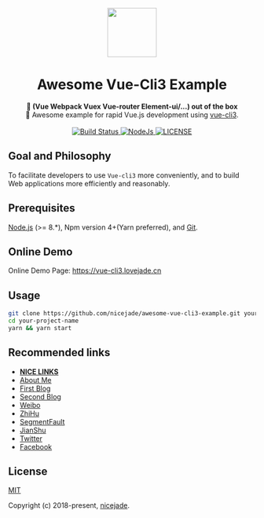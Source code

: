 <p align="center"><a href="https://vuejs.org" target="_blank"><img width="100"src="https://vuejs.org/images/logo.png"></a></p>

<h1 align="center"><strong>Awesome Vue-Cli3 Example </strong></h1>

<div align="center">
  <strong>
    🦅 (Vue Webpack Vuex Vue-router Element-ui/...) out of the box
  </strong>
</div>

<div align="center">
 🦅 Awesome example for rapid Vue.js development using <a href="https://github.com/vuejs/vue-cli" target="_blank">vue-cli3</a>.
</div>

<br>

<div align="center">
  <a href="https://circleci.com/gh/nicejade/awesome-vue-cli3-example">
    <img src="https://circleci.com/gh/nicejade/awesome-vue-cli3-example/tree/master.svg?style=svg" alt="Build Status">
  </a>
  <a href="https://nodejs.org/en/">
    <img src="https://img.shields.io/badge/node-%3E%3D%206.11.5-brightgreen.svg" alt="NodeJs">
  </a>
  <a href="https://github.com/nicejade/vue-boilerplate-template">
    <img src="https://img.shields.io/github/license/nicejade/vue-boilerplate-template.svg" alt="LICENSE">
  </a>
</div>

## Goal and Philosophy

To facilitate developers to use `Vue-cli3` more conveniently, and to build Web applications more efficiently and reasonably.

## Prerequisites

[Node.js](https://nodejs.org/en/) (>= 8.*), Npm version 4+(Yarn preferred), and [Git](https://git-scm.com/).

## Online Demo

Online Demo Page: https://vue-cli3.lovejade.cn

## Usage

```bash
git clone https://github.com/nicejade/awesome-vue-cli3-example.git your-project-name
cd your-project-name
yarn && yarn start
```

## Recommended links

- [**NICE LINKS**](https://nicelinks.site?from=github)
- [About Me](https://about.me/nicejade/)
- [First Blog](https://jeffjade.com)
- [Second Blog](https://blog.lovejade.cn/)
- [Weibo](http://weibo.com/jeffjade)
- [ZhiHu](https://www.zhihu.com/people/yang-qiong-pu/)
- [SegmentFault](https://segmentfault.com/u/jeffjade)
- [JianShu](http://www.jianshu.com/u/9aae3d8f4c3d)
- [Twitter](https://twitter.com/jeffjade2)
- [Facebook](https://www.facebook.com/yang.gang.jade)

## License

[MIT](http://opensource.org/licenses/MIT)

Copyright (c) 2018-present, [nicejade](https://about.me/nicejade/).
